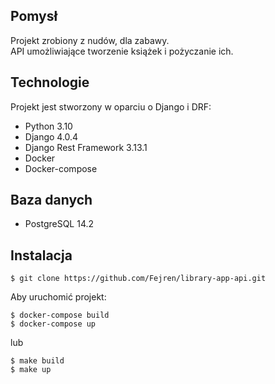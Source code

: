 ## Pomysł
Projekt zrobiony z nudów, dla zabawy. \
API umożliwiające tworzenie książek i pożyczanie ich.

## Technologie
Projekt jest stworzony w oparciu o Django i DRF:
* Python 3.10
* Django 4.0.4
* Django Rest Framework 3.13.1
* Docker
* Docker-compose

## Baza danych
* PostgreSQL 14.2

## Instalacja

```
$ git clone https://github.com/Fejren/library-app-api.git
```
Aby uruchomić projekt:
```
$ docker-compose build
$ docker-compose up
```
lub
```
$ make build
$ make up
```
